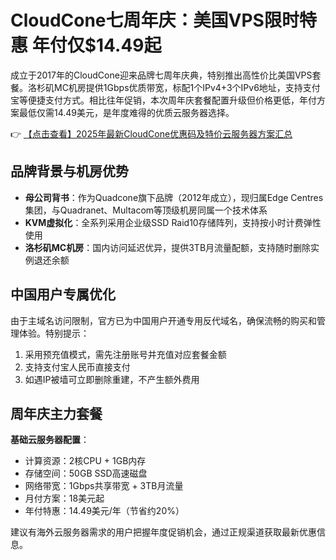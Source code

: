 # CloudCone七周年庆：美国VPS限时特惠 年付仅$14.49起

成立于2017年的CloudCone迎来品牌七周年庆典，特别推出高性价比美国VPS套餐。洛杉矶MC机房提供1Gbps优质带宽，标配1个IPv4+3个IPv6地址，支持支付宝等便捷支付方式。相比往年促销，本次周年庆套餐配置升级但价格更低，年付方案最低仅需14.49美元，是年度难得的优质云服务器选择。

👉 [【点击查看】2025年最新CloudCone优惠码及特价云服务器方案汇总](https://bit.ly/Cloudcone)

## 品牌背景与机房优势
- **母公司背书**：作为Quadcone旗下品牌（2012年成立），现归属Edge Centres集团，与Quadranet、Multacom等顶级机房同属一个技术体系
- **KVM虚拟化**：全系列采用企业级SSD Raid10存储阵列，支持按小时计费弹性使用
- **洛杉矶MC机房**：国内访问延迟优异，提供3TB月流量配额，支持随时删除实例退还余额

## 中国用户专属优化
由于主域名访问限制，官方已为中国用户开通专用反代域名，确保流畅的购买和管理体验。特别提示：
1. 采用预充值模式，需先注册账号并充值对应套餐金额
2. 支持支付宝人民币直接支付
3. 如遇IP被墙可立即删除重建，不产生额外费用

## 周年庆主力套餐
**基础云服务器配置**：
- 计算资源：2核CPU + 1GB内存
- 存储空间：50GB SSD高速磁盘
- 网络带宽：1Gbps共享带宽 + 3TB月流量
- 月付方案：18美元起
- 年付特惠：14.49美元/年（节省约20%）

建议有海外云服务器需求的用户把握年度促销机会，通过正规渠道获取最新优惠信息。